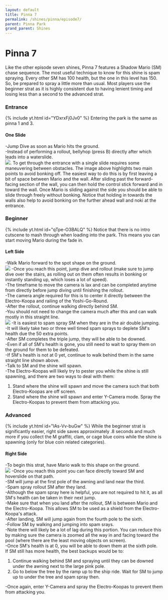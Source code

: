 ```yaml
---
layout: default 
title: Pinna 7
permalink: /shines/pinna/episode7/
parent: Pinna Park
grand_parent: Shines
---
```


# Pinna 7
Like the other episode seven shines, Pinna 7 features a Shadow Mario (SM) chase sequence. The most useful technique to know for this shine is spam spraying. Every other SM has 100 health, but the one in this level has 150. So, be prepared to spray a little more than usual. Most players use the beginner strat as it is highly consistent due to having lenient timing and losing less than a second to the advanced strat.

### Entrance
{% include yt.html id="YDxrxFj0Jv0" %}
Entering the park is the same as pinna 1 and 3.

#### One Slide
-Jump Dive as soon as Mario hits the ground.  
-Instead of performing a rollout, bellyhop (press B) directly after which leads into a waterslide.  
<img src="https://i.imgur.com/iIBtYwU.png">. 
To get through the entrance with a single slide requires some maneuvering between obstacles. The image above highlights two main points to avoid bonking off. The easiest way to do this is by first leaving a bit of space between Mario and the wall. After sliding past the forward-facing section of the wall, you can then hold the control stick forward and in toward the wall. Once Mario is sliding against the side you should be able to slide through freely without bonking. Notice that holding in towards the walls also help to avoid bonking on the further ahead wall and noki at the entrance.

### Beginner
{% include yt.html id="qTpe-O3BALQ" %}
Notice that there is no intro cutscene to mash through when loading into the park. This means you can start moving Mario during the fade in.

#### Left Side
-Walk Mario forward to the spot shape on the ground.  
<img src="https://i.imgur.com/PbnnIER.png">
-Once you reach this point, jump dive and rollout (make sure to jump dive over the stairs, as rolling out on them often results in bonking or instantly standing up, which loses a lot of speed).  
-The timeframe to move the camera is lax and can be completed anytime from directly before jump diving until finishing the rollout.  
-The camera angle required for this is to center it directly between the Electro-Koopa and railing of the Yoshi-Go-Round.  
-After the rollout, continue walking directly behind SM.  
-You should not need to change the camera much after this and can walk mostly in this straight line.  
<img src="https://i.imgur.com/QTaAKYj.png">
-It is easiest to spam spray SM when they are in the air double jumping.  
-It will likely take two or three well timed spam sprays to deplete SM's health due the 50 extra points.  
-After SM completes the triple jump, they will be able to be downed.  
-Even if all of SM's health is gone, you still need to wait to spray them on the ground for them to be defeated.  
-If SM's health is not at 0 yet, continue to walk behind them in the same straight line shown above.  
-Talk to SM and the shine will spawn.  
-The Electro-Koopas will likely try to pester you while the shine is still spawning, and there are two ways to deal with them:
1. Stand where the shine will spawn and move the camera such that both Electro-Koopas are off screen.
2. Stand where the shine will spawn and enter Y-Camera mode. Spray the Electro-Koopas to prevent them from attacking you.

### Advanced
{% include yt.html id="lAs-Vv-buGw" %}
While the beginner strat is significantly easier, right side saves approximately .8 seconds and much more if you collect the M graffiti, clam, or cage blue coins while the shine is spawning (only for blue coin related categories).

#### Right Side
-To begin this strat, have Mario walk to this shape on the ground.  
<img src="https://i.imgur.com/ugZIxTc.png">
-Once you reach this point you can face directly toward SM and hoverslide on that path.  
-SM will jump at the first pole of the awning and land near the third.  
-Spam spray rollout SM after they land.  
-Although the spam spray here is helpful, you are not required to hit it, as all SM's health can be taken in their next jump.  
-Make sure that when you land after the rollout, SM is between Mario and the Electro-Koopa. This allows SM to be used as a shield from the Electro-Koopa's attack.  
-After landing, SM will jump again from the fourth pole to the sixth.  
-Follow SM by walking and jumping into spam srays.  
-Note there will likely be a lot of lag during this portion. You can reduce this by making sure the camera is zoomed all the way in and facing toward the pool (where there are the least moving objects on screen).  
-Once SM's health is at 0, you will be able to down them at the sixth pole.  
If SM still has more health, the best backups would be to:
1. Continue walking behind SM and spraying until they can be downed under the awning next to the large pink pole.
2. Go to below the tree by the ramp up to the ship ride. Wait for SM to jump up to under the tree and spam spray then.

-Once again, enter Y-Camera and spray the Electro-Koopas to prevent them from attacking you.

